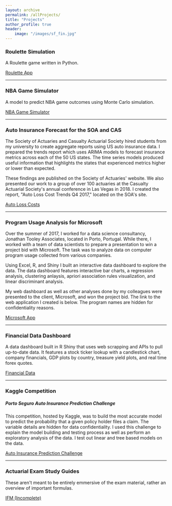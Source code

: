 ```yaml
---
layout: archive
permalink: /allProjects/
title: "Projects"
author_profile: true
header:
    image: "/images/sf_fin.jpg"
---
```



<h3>Roulette Simulation</h3>

A Roulette game written in Python.

<a href="https://trevor-johnson.github.io/roulette/" title="Roulette App" target="_blank">Roulette App</a>

___

<h3> NBA Game Simulator </h3>

A model to predict NBA game outcomes using Monte Carlo simulation.

<a href="https://trevor-johnson.github.io/NBA_Simulation/" title="NBA Game Simulator" target="_blank">NBA Game Simulator</a>


___


<h3>Auto Insurance Forecast for the SOA and CAS</h3>

The Society of Actuaries and Casualty Actuarial Society hired students from my university to create aggregate reports using US auto insurance data. I prepared the trends report which uses ARIMA models to forecast insurance metrics across each of the 50 US states. The time series models produced useful information that highlights the states that experienced metrics higher or lower than expected.

These findings are published on the Society of Actuaries' website. We also presented our work to a group of over 100 actuaries at the Casualty Actuarial Society's annual conference in Las Vegas in 2018. I created the report, "Auto Loss Cost Trends Q4 2017," located on the SOA's site.

<a href = "https://www.soa.org/research-reports/2018/auto-loss-cost-trends/" title = "Auto Loss Costs" target = "_blank">Auto Loss Costs</a>

___

<h3>Program Usage Analysis for Microsoft</h3>

Over the summer of 2017, I worked for a data science consultancy, Jonathan Tooley Associates, located in Porto, Portugal. While there, I worked with a team of data scientists to prepare a presentation to win a project bid with Microsoft. The task was to analyze data on computer program usage collected from various companies.

Using Excel, R, and Shiny I built an interactive data dashboard to explore the data. The data dashboard features interactive bar charts, a regression analysis, clustering anlaysis, apriori association rules visualization, and linear discriminant analysis. 

My web dashboard as well as other analyses done by my colleagues were presented to the client, Microsoft, and won the project bid. The link to the web application I created is below. The program names are hidden for confidentiality reasons.

<a href="https://trevorjohnson.shinyapps.io/jta_app/" title="Microsoft App" target="_blank">Microsoft App</a>

___

<h3>Financial Data Dashboard</h3>

A data dashboard built in R Shiny that uses web scrapping and APIs to pull up-to-date data. It features a stock ticker lookup with a candlestick chart, company financials, GDP plots by country, treasure yield plots, and real time forex quotes.

<a href = "https://trevorjohnson.shinyapps.io/Finance/" title = "Financial Data" target = "_blank">Financial Data</a>

___

<h3>Kaggle Competition</h3>

<h5>Porto Seguro Auto Insurance Prediction Challenge</h5>

This competition, hosted by Kaggle, was to build the most accurate model to predict the probability that a given policy holder files a claim. The variable details are hidden for data confidentiality. I used this challenge to explain the model building and testing process as well as perform an exploratory analysis of the data. I test out linear and tree based models on the data.

<a href = "https://trevor-johnson.github.io/kagglePortoSeguro/" title = "Auto Insurance Prediction Challenge" target = "_blank">Auto Insurance Prediction Challenge</a>

___

<h3>Actuarial Exam Study Guides</h3>

These aren't meant to be entirely emmersive of the exam material, rather an overview of important formulas.

<a href = "/_pages/actuarialStudyGuides/IFM.html">IFM (Incomplete)</a>

